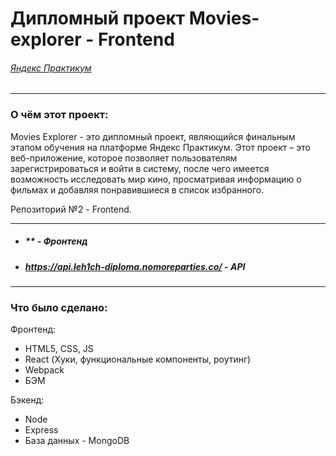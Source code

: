 # **Дипломный проект Movies-explorer - Frontend**
###### *[Яндекс Практикум](https://practicum.yandex.ru/ "Я Практикум")*
___
### О чём этот проект:
Movies Explorer - это дипломный проект, являющийся финальным этапом обучения на платформе Яндекс Практикум. Этот проект – это веб-приложение, которое позволяет пользователям зарегистрироваться и войти в систему, после чего имеется возможность исследовать мир кино, просматривая информацию о фильмах и добавляя понравившиеся в список избранного.

Репозиторий №2 - Frontend.
___
* ##### ** - Фронтенд
* ##### *https://api.leh1ch-diploma.nomoreparties.co/* - API
___
### Что было сделано:
Фронтенд:
* HTML5, CSS, JS
* React (Хуки, функциональные компоненты, роутинг)
* Webpack
* БЭМ

Бэкенд:
* Node
* Express
* База данных - MongoDB